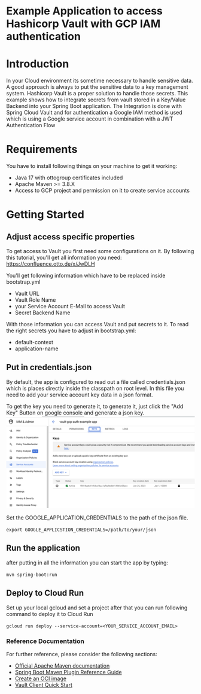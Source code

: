 # Example Application to access Hashicorp Vault with GCP IAM authentication

# Introduction
In your Cloud environment its sometime necessary to handle sensitive data. A good approach is always to put the sensitive data to a key management system. 
Hashicorp Vault is a proper solution to handle those secrets.
This example shows how to integrate secrets from vault stored in a Key/Value Backend into your Spring Boot application.
The Integration is done with Spring Cloud Vault and for authentication a Google IAM method is used which is using a Google service account in combination with a JWT Authentication Flow


# Requirements

You have to install following things on your machine to get it working:

* Java 17 with ottogroup certificates included
* Apache Maven >= 3.8.X
* Access to GCP project and permission on it to create service accounts

# Getting Started

## Adjust access specific properties
To get access to Vault you first need some configurations on it. By following this tutorial, you'll get all information you need: https://confluence.otto.de/x/JwDLH

You'll get following information which have to be replaced inside bootstrap.yml

* Vault URL
* Vault Role Name
* your Service Account E-Mail to access Vault
* Secret Backend Name

With those information you can access Vault and put secrets to it. To read the right secrets you have to adjust in bootstrap.yml:
* default-context
* application-name

## Put in credentials.json
By default, the app is configured to read out a file called credentials.json which is places directly inside the classpath on root level.
In this file you need to add your service account key data in a json format.

To get the key you need to generate it, to generate it, just click the "Add Key" Button on google console and generate a json key.
![](docs/add_key.png)

Set the GOOGLE_APPLICATION_CREDENTIALS to the path of the json file.

`export GOOGLE_APPLICSTION_CREDENTIALS=/path/to/your/json`

## Run the application
after putting in all the information you can start the app by typing:

`mvn spring-boot:run`

## Deploy to Cloud Run
Set up your local gcloud and set a project after that you can run following command to deploy it to Cloud Run

`gcloud run deploy --service-account=<YOUR_SERVICE_ACCOUNT_EMAIL>`

### Reference Documentation

For further reference, please consider the following sections:

* [Official Apache Maven documentation](https://maven.apache.org/guides/index.html)
* [Spring Boot Maven Plugin Reference Guide](https://docs.spring.io/spring-boot/docs/3.0.2/maven-plugin/reference/html/)
* [Create an OCI image](https://docs.spring.io/spring-boot/docs/3.0.2/maven-plugin/reference/html/#build-image)
* [Vault Client Quick Start](https://docs.spring.io/spring-cloud-vault/docs/current/reference/html/#client-side-usage)

